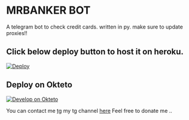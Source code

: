 # MRBANKER BOT

A telegram bot to check credit cards. written in py.
make sure to update proxies!!


## Click below deploy button to host it on heroku.
[![Deploy](https://www.herokucdn.com/deploy/button.svg)](https://heroku.com/deploy)

## Deploy on Okteto

[![Develop on Okteto](https://okteto.com/develop-okteto.svg)](https://cloud.okteto.com/deploy)

You can contact me [tg](https://telegram.me/xbinner) my tg channel [here](https://telegram.me/binverse)
Feel free to donate me ..
